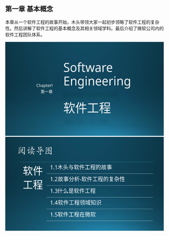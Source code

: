 
## 第一章 基本概念

本章从一个软件工程的故事开始，木头带领大家一起初步领略了软件工程的复杂性。然后讲解了软件工程的基本概念及其相关领域学科。最后介绍了微软公司内的软件工程团队体系。

<img src="img/Slide1.SVG" height=300/>

<img src="img/Slide2.SVG" height=300/>
